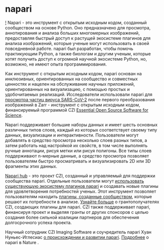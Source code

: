 # napari
[!](2023-02-19_00-58-20.png)
Napari - это инструмент с открытым исходным кодом, созданный сообществом на основе Python. Оно предназначено для просмотра, аннотирования и анализа больших многомерных изображений, предоставляя быстрый доступ к растущей экосистеме плагинов для анализа изображений, которые ученые могут использовать в своей повседневной работе. napari был разработан, чтобы помочь практикующим Python, а также биологам и другим ученым, которые хотят получить доступ к огромной научной экосистеме Python, но, возможно, не имеют опыта программирования.

Как инструмент с открытым исходным кодом, napari основан на инклюзивных, ориентированных на сообщество и совместных ценностях и нацелен на обслуживание научных приложений, ориентированных на визуализацию, с помощью простых и удобочитаемых реализаций. Исследователи использовали napari для [просмотра частиц вируса SARS-CoV-2](https://forum.image.sc/t/publication-of-idr0083-sars-cov-2-up-close-in-a-human-organoid/37163) после первого преобразования изображений в Zarr - инструмент с открытым исходным кодом, финансируемый программой CZI [Essential Open Source Software for Science](https://chanzuckerberg.com/eoss/).

Napari поддерживает большие наборы данных и имеет шесть основных различных типов слоев, каждый из которых соответствует своему типу данных, визуализации и интерактивности. Пользователи могут добавлять в средство просмотра несколько слоев разных типов, а затем работать над настройкой их свойств, в том числе выполнять ручные аннотации, рисуя метки или рисуя полигоны. Все типы слоев поддерживают n-мерные данные, а средство просмотра позволяет пользователям быстро просматривать и визуализировать 2D или 3D фрагменты этих данных.

[Napari hub](https://www.napari-hub.org/) - это проект CZI, созданный и управляемый для поддержки сообщества napari. Отдельные пользователи могут [использовать существующую экосистему плагинов napari](https://napari.org/stable/plugins/index.html) и создавать новые плагины для удовлетворения потребностей ученых. Этот инструмент позволяет пользователям находить [плагины, созданные сообществом](https://napari.org/stable/plugins/index.html), которые решают их потребности в анализе. [Узнайте больше](https://chanzuckerberg.com/science/programs-resources/imaging/napari/) о грантополучателях CZI, создающих плагины для napari. CZI также поддерживает napari, финансируя проект и выделяя гранты от других спонсоров с целью создания более сильной коалиции партнеров для обеспечения долгосрочного успеха проекта.

Научный сотрудник CZI Imaging Software и соучредитель napari Хуан Нуньес-Иглесиас [о происхождении и развитии napari](https://ilovesymposia.com/2019/10/24/introducing-napari-a-fast-n-dimensional-image-viewer-in-python/). [Подробнее](https://www.nature.com/articles/d41586-021-03628-7) о napari в Nature .
